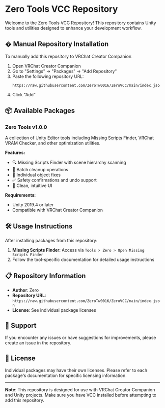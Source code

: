 # Zero Tools VCC Repository

Welcome to the Zero Tools VCC Repository! This repository contains Unity tools and utilities designed to enhance your development workflow.

## � Manual Repository Installation

To manually add this repository to VRChat Creator Companion:

1. Open VRChat Creator Companion
2. Go to "Settings" → "Packages" → "Add Repository"
3. Paste the following repository URL:
   ```
   https://raw.githubusercontent.com/ZeroTw0016/ZeroVCC/main/index.json
   ```
4. Click "Add"

## 📦 Available Packages

### Zero Tools v1.0.0

A collection of Unity Editor tools including Missing Scripts Finder, VRChat VRAM Checker, and other optimization utilities.

**Features:**
- 🔍 Missing Scripts Finder with scene hierarchy scanning
- 🧹 Batch cleanup operations
- 🎯 Individual object fixes
- ✅ Safety confirmations and undo support
- 🎨 Clean, intuitive UI

**Requirements:**
- Unity 2019.4 or later
- Compatible with VRChat Creator Companion

## 🛠️ Usage Instructions

After installing packages from this repository:

1. **Missing Scripts Finder**: Access via `Tools > Zero > Open Missing Scripts Finder`
2. Follow the tool-specific documentation for detailed usage instructions

## 📋 Repository Information

- **Author**: Zero
- **Repository URL**: `https://raw.githubusercontent.com/ZeroTw0016/ZeroVCC/main/index.json`
- **License**: See individual package licenses

## 🤝 Support

If you encounter any issues or have suggestions for improvements, please create an issue in the repository.

## 📄 License

Individual packages may have their own licenses. Please refer to each package's documentation for specific licensing information.

---


**Note**: This repository is designed for use with VRChat Creator Companion and Unity projects. Make sure you have VCC installed before attempting to add this repository.
